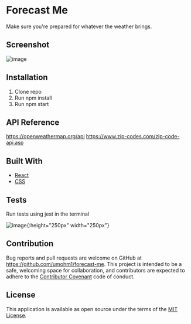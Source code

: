 # Forecast Me

Make sure you're prepared for whatever the weather brings.

## Screenshot

![image](https://i.imgur.com/jqGAYzU.jpg)

## Installation

1. Clone repo
2. Run npm install
3. Run npm start

## API Reference

https://openweathermap.org/api
https://www.zip-codes.com/zip-code-api.asp

## Built With

* [React](https://reactjs.org/)
* [CSS](https://developer.mozilla.org/en-US/docs/Web/CSS)

## Tests

Run tests using jest in the terminal

![image](https://i.imgur.com/Ff40jiI.png){:height="250px" width="250px"}


## Contribution

Bug reports and pull requests are welcome on GitHub at https://github.com/umohm1/forecast-me. This project is intended to be a safe, welcoming space for collaboration, and contributors are expected to adhere to the [Contributor Covenant](contributor-covenant.org) code of conduct.


## License

This application is available as open source under the terms of the [MIT License](http://opensource.org/licenses/MIT).


